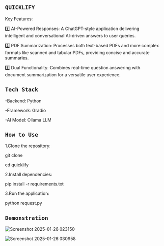 ## `QUICKLIFY`

Key Features:

1️⃣ AI-Powered Responses: A ChatGPT-style application delivering intelligent and conversational AI-driven answers to user queries.

2️⃣ PDF Summarization: Processes both text-based PDFs and more complex formats like scanned and tabular PDFs, providing concise and accurate summaries.

3️⃣ Dual Functionality: Combines real-time question answering with document summarization for a versatile user experience.

## `Tech Stack`
-Backend: Python

-Framework: Gradio

-AI Model: Ollama LLM

## `How to Use`

1.Clone the repository:

git clone <repository-link>  

cd quicklify  

2.Install dependencies:

pip install -r requirements.txt  

3.Run the application:

python request.py

## `Demonstration`
![Screenshot 2025-01-26 023150](https://github.com/user-attachments/assets/3dc83e9a-dc2a-4fde-99b8-710d7896631c)

![Screenshot 2025-01-26 030958](https://github.com/user-attachments/assets/5862f48a-4aac-4b3c-81d0-d6ac84488a25)



